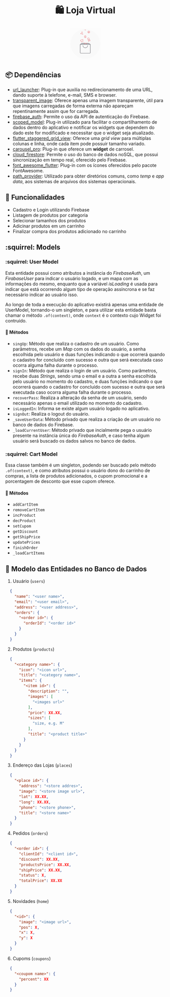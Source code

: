 <h1 align="center">
  <p>🛍️ Loja Virtual</p>
</h1>
<p align="center">
  <img alt="gif" src=".github/animation.gif" width="100px" />
</p>

## :package: Dependências

* [url_launcher](https://pub.dev/packages/url_launcher): Plug-in que auxilia no redirecionamento de uma URL, dando suporte à telefone, e-mail, SMS e browser.
* [transparent_image](https://pub.dev/packages/transparent_image): Oferece apenas uma imagem transparente, útil para que imagens carregadas de forma externa não apareçam repentinamente assim que for carregada.
* [firebase_auth](https://pub.dev/packages/firebase_auth): Permite o uso da API de autenticação do Firebase.
* [scoped_model](https://pub.dev/packages/scoped_model): Plug-in utilizado para facilitar o compartilhamento de dados dentro do aplicativo e notificar os widgets que dependem do dado este for modificado e necessitar que o widget seja atualizado.
* [flutter_staggered_grid_view](https://pub.dev/packages/flutter_staggered_grid_view): Oferece uma _grid view_ para múltiplas colunas e linha, onde cada item pode possuir tamanho variado.
* [carousel_pro](https://pub.dev/packages/carousel_pro): Plug-in que oferece um **widget** de carrosel.
* [cloud_firestore](https://pub.dev/packages/cloud_firestore): Permite o uso do banco de dados noSQL, que possui sincronização em tempo real, oferecido pelo Firebase.
* [font_awesome_flutter](https://pub.dev/packages/font_awesome_flutter): Plug-in com os ícones oferecidos pelo pacote FontAwesome.
* [path_provider](https://pub.dev/packages/path_provider): Utilizado para obter diretórios comuns, como _temp_ e _app data_, aos sistemas de arquivos dos sistemas operacionais.

## :newspaper: Funcionalidades
  * Cadastro e Login utilizando Firebase
  * Listagem de produtos por categoria
  * Selecionar tamanhos dos produtos
  * Adicinar produtos em um carrinho
  * Finalizar compra dos produtos adicionado no carrinho

## :squirrel: Models

### :squirrel: User Model
Esta entidade possui como atributos a instância do _FirebaseAuth_, um _FirabaseUser_ para indicar o
usuário logado, e um mapa com as informações do mesmo, enquanto que a variável _isLoading_ é usada para indicar que está ocorrendo algum tipo de operação assíncrona e se faz necessário indicar ao usuário isso.

Ao longo de toda a execução do aplicativo existirá apenas uma entidade de UserModel, tornando-o um
singleton, e para utilizar esta entidade basta chamar o método `.of(context)`, onde `context` é o contexto cujo Widget foi contruído.

#### :flags: Métodos
* `singUp`: Método que realiza o cadastro de um usuário. Como parâmetros, recebe um _Map_ com os dados do usuário, a senha escolhida pelo usuário e duas funções indicando o que ocorrerá quando o cadastro for concluído com sucesso e outra que será executada caso ocorra alguma falha durante o processo.
* `signIn`: Método que realiza o login de um usuário. Como parâmetros, recebe duas _Strings_, sendo uma o email e a outra a senha escolhida pelo usuário no momento do cadastro, e duas funções indicando o que ocorrerá quando o cadastro for concluído com sucesso e outra que será executada caso ocorra alguma falha durante o processo.
* `recoverPass`: Realiza a alteração da senha de um usuário, sendo necessário apenas o email utilizado no momento do cadastro.
* `isLoggedIn`: Informa se existe algum usuário logado no aplicativo.
* `signOut`: Realiza o logout do usuário.
* `_saveUserData`: Método privado que realiza a criação de um usuário no banco de dados do Firebase.
* `_loadCurrentUser`: Método privado que incialmente pega o usuário presente na instância única do _FirebaseAuth_, e caso tenha algum usuário será buscado os dados salvos no banco de dados.

### :squirrel: Cart Model
Essa classe também é um singleton, podendo ser buscado pelo método `.of(context)`, e como atributos possui o usuário dono do carrinho de compras, a lista de produtos adicionados, o cupom promocional e a porcentagem de desconto que esse cupom oferece.

#### :flags: Métodos
* `addCartItem`
* `removeCartItem`
* `incProduct`
* `decProduct`
* `setCupom`
* `getDiscount`
* `getShipPrice`
* `updatePrices`
* `finishOrder`
* `_loadCartItems`


## :construction: Modelo das Entidades no Banco de Dados

1. Usuário (`users`)
```json
  {
    "name": "<user name>",
    "email": "<user email>",
    "address": "<user address>",
    "orders": {
      "<order id>": {
        "orderId": "<order id>"
      }
    }
  }
```
2. Produtos (`products`)
```json
  {
    "<category name>": {
      "icon": "<icon url>",
      "title": "<category name>",
      "items": {
        "<item id>": {
          "description": "",
          "images": [
            "<images url>"
          ],
          "price": XX.XX,
          "sizes": [
            "size, e.g. M"
          ],
          "title": "<product title>"
        }
      }
    }
  }
```
3. Endereço das Lojas (`places`)
```json
  {
    "<place id>": {
      "address": "<store addres>",
      "image": "<store image url>",
      "lat": XX.XX,
      "long": XX.XX,
      "phone": "<store phone>",
      "title": "<store name>"
    }
  }
```

4. Pedidos (`orders`)

```json
  {
    "<order id>": {
      "clientId": "<client id>",
      "discount": XX.XX,
      "productsPrice": XX.XX,
      "shipPrice": XX.XX,
      "status": X,
      "totalPrice": XX.XX
    }
  }
```

5. Novidades (`home`)

```json
  {
    "<id>": {
      "image": "<image url>",
      "pos": X,
      "x": X,
      "y": X
    }
  }
```

6. Cupoms (`coupons`)

```json
  {
    "<coupom name>": {
      "percent": XX
    }
  }
```